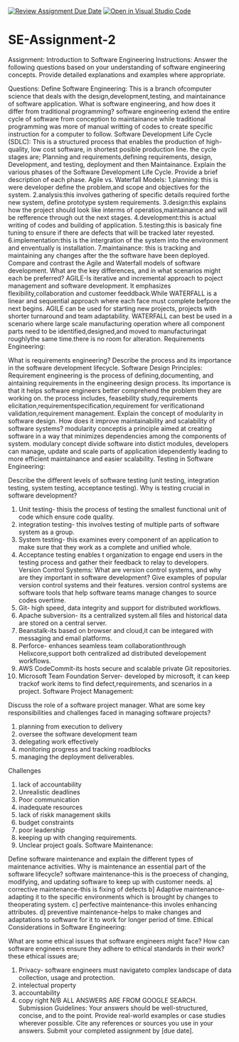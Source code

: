 [![Review Assignment Due Date](https://classroom.github.com/assets/deadline-readme-button-24ddc0f5d75046c5622901739e7c5dd533143b0c8e959d652212380cedb1ea36.svg)](https://classroom.github.com/a/-ucQIGTc)
[![Open in Visual Studio Code](https://classroom.github.com/assets/open-in-vscode-718a45dd9cf7e7f842a935f5ebbe5719a5e09af4491e668f4dbf3b35d5cca122.svg)](https://classroom.github.com/online_ide?assignment_repo_id=15221913&assignment_repo_type=AssignmentRepo)
# SE-Assignment-2
Assignment: Introduction to Software Engineering
Instructions:
Answer the following questions based on your understanding of software engineering concepts. Provide detailed explanations and examples where appropriate.

Questions:
Define Software Engineering:
This is a branch ofcomputer science that deals with the design,development,testing, and maintainance of software application.
What is software engineering, and how does it differ from traditional programming?
software engineering extend the entire cycle of software from conception to maintainance while traditional programming was more of manual writting of  codes to create specific instruction for a computer to follow.
Software Development Life Cycle (SDLC):
This is  a structured process that enables the production of high-quality, low cost software, in shortest posible production line. the cycle stages are; Planning and requirements,defining requirements, design, Development, and testing, deployment and then  Maintainance.
Explain the various phases of the Software Development Life Cycle. Provide a brief description of each phase.
Agile vs. Waterfall Models:
1.planning: this is were developer define the problem,and scope and objectives for the system.
2.analysis:this involves gathering of specific details required forthe new system, define prototype system requirements.
3.design:this explains how the project should look like interms of operatios,maintainance and will be refference through out the next stages.
4.development:this is actual writing of codes and building of application.
5.testing:this is basicaly fine tuning to ensure if there are defects that will be tracked later reyested.
6.implementation:this is the intergration of the system into the environment and enventually is installation.
7.maintainance: this is tracking and maintaining any changes after the the software have been deployed.
Compare and contrast the Agile and Waterfall models of software development. What are the key differences, and in what scenarios might each be preferred?
AGILE-Is iterative and incremental approach to poject management and software development.
It emphasizes flexibility,collaboration and customer feeddback.While WATERFALL is a linear and sequential approach where each face must complete befpore the next begins.
AGILE can be used for starting new projects, projects with shorter turnaround and team adaptability.
WATERFALL can best be used in a scenario where large scale manufacturing operation where all component parts need to be identified,designed,and moved to manufacturingat roughlythe same time.there is no room for alteration.
Requirements Engineering:

What is requirements engineering? Describe the process and its importance in the software development lifecycle.
Software Design Principles:
Requirement engineering is the process of defining,documenting, and aintaining requirements in the engineering design process.
Its importance is that it helps software engineers better comprehend the problem they are working on.
the process includes, feasebility study,requirements elicitation,requirementspecification,requirement for verificationand validation,requirement management.
Explain the concept of modularity in software design. How does it improve maintainability and scalability of software systems?
modularity conceptis a principle aimed at creating software in a way that minimizes dependencies among the components of system.
modulary concept divide software into distict modules, developers can manage, update and scale parts of application idependently leading to more efficient maintainance and easier scalability.
Testing in Software Engineering:

Describe the different levels of software testing (unit testing, integration testing, system testing, acceptance testing). Why is testing crucial in software development?
1. Unit testing- thisis the process of testing the smallest functional unit of code which ensure code quality.
2. integration testing- this involves testing of multiple parts of software system as a group.
3. System testing- this examines every component of an application to make sure that they work as a complete and unified whole.
4. Acceptance testing enables t organization to engage end users in the testing process and gather their feedback to relay to developers.
Version Control Systems:
What are version control systems, and why are they important in software development? Give examples of popular version control systems and their features.
version control systems are software tools that help software teams manage changes to source codes overtime.
1. Git- high speed, data integrity and support for distributed workflows.
2. Apache subversion- its a centralized system.all files and historical data are stored on a central server.
3. Beanstalk-its based on browser and cloud,it can be integared with messaging and email platforms.
4. Perforce-  enhances seamless team collaborationthrough Helixcore,support both centralized ad distributed developement workflows.
5. AWS CodeCommit-its hosts secure and scalable private Git repositories. 
6. Microsoft Team Foundation Server- developed by microsoft, it can keep trackof work items to find defect,requirements, and scenarios in a project.
Software Project Management:

Discuss the role of a software project manager. What are some key responsibilities and challenges faced in managing software projects?
1. planning from execution to delivery
2. oversee the software development team
3. delegating work effectively
4. monitoring progress and tracking roadblocks
5. managing the deployment deliverables.

Challenges
1. lack of accountability
2. Unrealistic deadlines
3. Poor communication
4. inadequate resources
5. lack of riskk management skills
6. budget constraints
7. poor leadership
8. keeping up with changing requirements.
9. Unclear project goals.
Software Maintenance:

Define software maintenance and explain the different types of maintenance activities. Why is maintenance an essential part of the software lifecycle?
software maintenance-this is the proecess of changing, modifying, and updating software to keep up with customer needs.
a] corrective maintenance-this is fixing of defects
b] Adaptive maintenance- adapting it to the specific environments which is brought by changes to theoperating system.
c] perfective maintenance-this involes enhancing attributes.
d] preventive maintenance-helps to make changes and adaptations to software for it to work for longer period of time.
Ethical Considerations in Software Engineering:

What are some ethical issues that software engineers might face? How can software engineers ensure they adhere to ethical standards in their work?
these ethical issues are;
1. Privacy- software engineers must navigateto complex landscape of data collection, usage and protection.
2. intelectual property
3. accountability
4. copy right
N/B ALL ANSWERS ARE FROM GOOGLE SEARCH.
Submission Guidelines:
Your answers should be well-structured, concise, and to the point.
Provide real-world examples or case studies wherever possible.
Cite any references or sources you use in your answers.
Submit your completed assignment by [due date].
